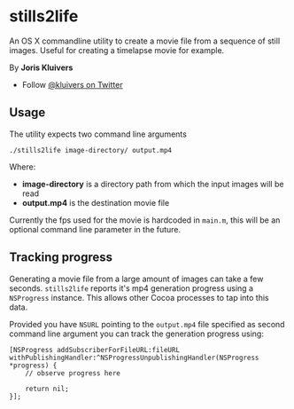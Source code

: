 stills2life
===============

An OS X commandline utility to create a movie file from a sequence of still images. Useful for creating a timelapse movie for example.

By **Joris Kluivers**

- Follow [@kluivers on Twitter][twitter]

## Usage

The utility expects two command line arguments

    ./stills2life image-directory/ output.mp4
    
Where:

 - **image-directory** is a directory path from which the input images will be read
 - **output.mp4** is the destination movie file

Currently the fps used for the movie is hardcoded in `main.m`, this will be an optional command line parameter in the future.

## Tracking progress

Generating a movie file from a large amount of images can take a few seconds. `stills2life` reports it's mp4 generation progress using a `NSProgress` instance. This allows other Cocoa processes to tap into this data.

Provided you have `NSURL` pointing to the `output.mp4` file specified as second command line argument you can track the generation progress using: 

    [NSProgress addSubscriberForFileURL:fileURL withPublishingHandler:^NSProgressUnpublishingHandler(NSProgress *progress) {
        // observe progress here
        
        return nil;
    }];
    

[twitter]: http://twitter.com/kluivers
